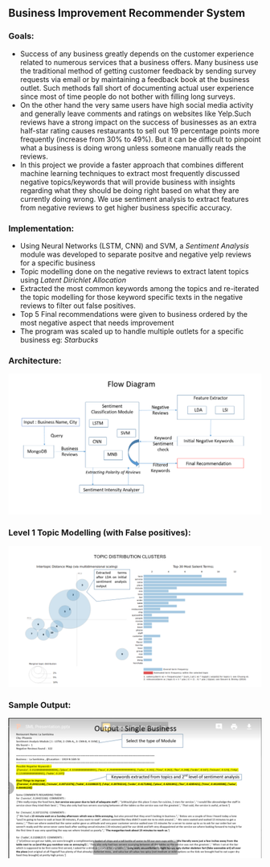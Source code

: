 ## [](#header-1)Business Improvement Recommender System

### [](#header-3) Goals:
*   Success of any business greatly depends on the customer experience related to numerous services that a business offers. Many business use the traditional method of getting customer feedback by sending survey requests via email or by maintaining a feedback book at the business outlet. Such methods fall short of documenting actual user experience since most of time people do not bother with filling long surveys. 
*   On the other hand the very same users have high social media activity and generally leave comments and ratings on websites like Yelp.Such reviews have a strong impact on the success of businesses as an extra half-star rating causes restaurants to sell out 19 percentage points more frequently (increase from 30% to 49%). But it can be difficult to pinpoint what a business is doing wrong unless someone manually reads the reviews. 
*   In this project we provide a faster approach that combines different machine learning techniques to extract most frequently discussed negative topics/keywords that will provide business with insights regarding what they should be doing right based on what they are currently doing wrong. We use sentiment analysis to extract features from negative reviews to get higher business specific accuracy.

### [](#header-3) Implementation:
*   Using Neural Networks (LSTM, CNN) and SVM, a _Sentiment Analysis_ module was developed to separate positve and negative yelp reviews for a specific business
*   Topic modelling done on the negative reviews to extract latent topics using _Latent Dirichlet Allocation_
*   Extracted the most common keywords among the topics and re-iterated the topic modelling for those keyword specific texts in the negative reviews to filter out false positives.
*   Top 5 Final recommendations were given to business ordered by the most negative aspect that needs improvement 
*   The program was scaled up to handle multiple outlets for a specific business eg: _Starbucks_

### [](#header-3) Architecture:

!["Implementation Architecture"](https://github.com/jadhavhninad/Business_Improvement_Recommender_System/blob/master/assets/images/FlowDiagram.png)


### [](#header-3) Level 1 Topic Modelling (with False positives):

!["Topic Modelling"](https://github.com/jadhavhninad/Business_Improvement_Recommender_System/blob/master/assets/images/initial_topic_distribution.png)

### [](#header-3) Sample Output:

!["Ouput"](https://github.com/jadhavhninad/Business_Improvement_Recommender_System/blob/master/assets/images/Sample_output.png)

<br><br>
